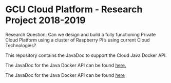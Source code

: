 
# GCU Cloud Platform - Research Project 2018-2019

Research Question: Can we design and build a fully functioning Private Cloud Platform using a cluster of Raspberry PI’s using current Cloud Technologies?

This repository contains the JavaDoc to support the Cloud Java Docker API.

The JavaDoc for the Java Docker API can be found <a href="http://htmlpreview.github.com/?https://github.com/markreha/cloudrdp/blob/master/java-api/docs/javadoc/index.html"  target="_top">here.</a>

The JavaDoc for the Java Docker API can be found [here](http://htmlpreview.github.com/?https://github.com/markreha/cloudrdp/blob/master/java-api/docs/javadoc/index.html)

